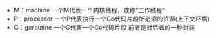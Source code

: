 - M：machine 一个M代表一个内核线程，或称“工作线程”
- P：processor 一个P代表执行一个Go代码片段所必须的资源(上下文环境)
- G：goroutine 一个G代表一个Go代码片段 前者是对后者的一种封装